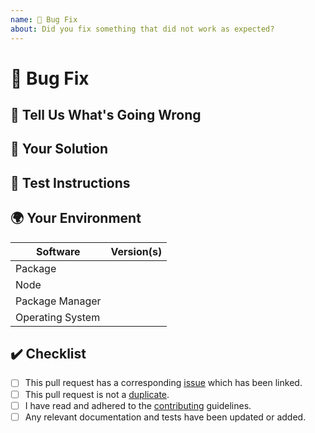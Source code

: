 ```yaml
---
name: 🐛 Bug Fix
about: Did you fix something that did not work as expected?
---
```


<!---
Thanks for filing a pull request 😄 ! Before you submit, please read the following:

Search open/closed similar issues and pull requests before submitting since someone might have pushed the same thing before!
-->

# 🐛 Bug Fix

<!--- Provide the details of the pull request here and include existing issues this resolves. -->

## 🤔 Tell Us What's Going Wrong

<!--- Tell us what should happen. -->

## 💁 Your Solution

<!--- Describe how you fixed the bug. -->

## 🚨 Test Instructions

<!-- In case it is impossible (or too hard) to reliably test this feature/fix with unit tests, please provide test instructions! -->

## 🌍 Your Environment

<!--- Include as many relevant details about the environment you experienced the bug in. -->

| Software         | Version(s) |
| ---------------- | ---------- |
| Package          |            |
| Node             |            |
| Package Manager  |            |
| Operating System |            |

## ✔️ Checklist

- [ ] This pull request has a corresponding [issue](https://github.com/jdanil/template/issues) which has been linked.
- [ ] This pull request is not a [duplicate](https://github.com/jdanil/template/pulls).
- [ ] I have read and adhered to the [contributing](https://github.com/jdanil/template/blob/master/docs/contributing.md) guidelines.
- [ ] Any relevant documentation and tests have been updated or added.
